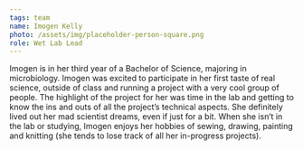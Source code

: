 ```yaml
---
tags: team
name: Imogen Kelly
photo: /assets/img/placeholder-person-square.png
role: Wet Lab Lead
---
```

Imogen is in her third year of a Bachelor of Science, majoring in microbiology. Imogen was
excited to participate in her first taste of real science, outside of class and running a project with
a very cool group of people. The highlight of the project for her was time in the lab and getting to
know the ins and outs of all the project’s technical aspects. She definitely lived out her mad
scientist dreams, even if just for a bit. When she isn’t in the lab or studying, Imogen enjoys her
hobbies of sewing, drawing, painting and knitting (she tends to lose track of all her in-progress
projects).